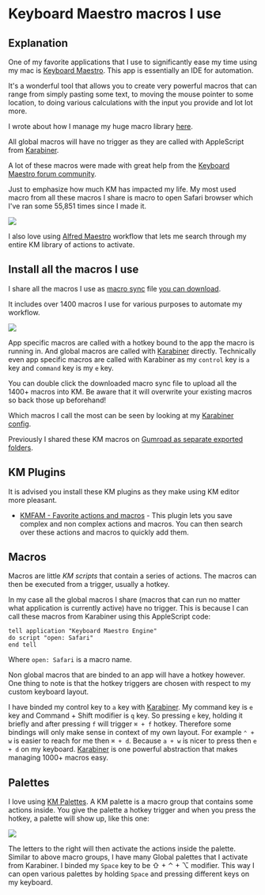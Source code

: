 # Keyboard Maestro macros I use

## Explanation

One of my favorite applications that I use to significantly ease my time using my mac is [Keyboard Maestro](https://www.keyboardmaestro.com/main/). This app is essentially an IDE for automation.

It's a wonderful tool that allows you to create very powerful macros that can range from simply pasting some text, to moving the mouse pointer to some location, to doing various calculations with the input you provide and lot lot more.

I wrote about how I manage my huge macro library [here](https://forum.keyboardmaestro.com/t/notation-i-use-to-manage-my-macros/8907).

All global macros will have no trigger as they are called with AppleScript from [Karabiner](../karabiner/karabiner.md).

A lot of these macros were made with great help from the [Keyboard Maestro forum community](https://forum.keyboardmaestro.com/latest).

Just to emphasize how much KM has impacted my life. My most used macro from all these macros I share is macro to open Safari browser which I've ran some 55,851 times since I made it.

![](https://i.imgur.com/48OtscL.png)

I also love using [Alfred Maestro](https://github.com/iansinnott/alfred-maestro) workflow that lets me search through my entire KM library of actions to activate.

## Install all the macros I use

I share all the macros I use as [macro sync](https://www.keyboardmaestro.com/documentation/6/macrosyncing.html) file [you can download](https://www.dropbox.com/s/mh62g5jrtu70161/Keyboard%20Maestro%20Macros.kmsync?dl=1).

It includes over 1400 macros I use for various purposes to automate my workflow.

![](https://i.imgur.com/a3kUsxS.png)

App specific macros are called with a hotkey bound to the app the macro is running in. And global macros are called with [Karabiner](../karabiner/karabiner.md) directly. Technically even app specific macros are called with Karabiner as my `control` key is `a` key and `command` key is my `e` key.

You can double click the downloaded macro sync file to upload all the 1400+ macros into KM. Be aware that it will overwrite your existing macros so back those up beforehand!

Which macros I call the most can be seen by looking at my [Karabiner config](https://github.com/nikitavoloboev/dotfiles/blob/master/karabiner/karabiner.edn).

Previously I shared these KM macros on [Gumroad as separate exported folders](https://gumroad.com/l/kmmacros).

## KM Plugins

It is advised you install these KM plugins as they make using KM editor more pleasant.

- [KMFAM - Favorite actions and macros](https://forum.keyboardmaestro.com/t/macro-kmfam-favorite-actions-and-macros/4854) - This plugin lets you save complex and non complex actions and macros. You can then search over these actions and macros to quickly add them.

## Macros

Macros are little _KM scripts_ that contain a series of actions. The macros can then be executed from a trigger, usually a hotkey.

In my case all the global macros I share (macros that can run no matter what application is currently active) have no trigger. This is because I can call these macros from Karabiner using this AppleScript code:

```applescript
tell application "Keyboard Maestro Engine"
do script "open: Safari"
end tell
```

Where `open: Safari` is a macro name.

Non global macros that are binded to an app will have a hotkey however. One thing to note is that the hotkey triggers are chosen with respect to my custom keyboard layout.

I have binded my control key to `a` key with [Karabiner](../karabiner/karabiner.md). My command key is `e` key and Command + Shift modifier is `q` key. So pressing `e` key, holding it briefly and after pressing `f` will trigger `⌘ + f` hotkey. Therefore some bindings will only make sense in context of my own layout. For example `⌃ + w` is easier to reach for me then `⌘ + d`. Because `a + w` is nicer to press then `e + d` on my keyboard. [Karabiner](../karabiner/karabiner.md) is one powerful abstraction that makes managing 1000+ macros easy.

## Palettes

I love using [KM Palettes](https://wiki.keyboardmaestro.com/manual/Palettes). A KM palette is a macro group that contains some actions inside. You give the palette a hotkey trigger and when you press the hotkey, a palette will show up, like this one:

![](https://i.imgur.com/b6KB2zM.png)

The letters to the right will then activate the actions inside the palette. Similar to above macro groups, I have many Global palettes that I activate from Karabiner. I binded my `Space` key to be ⇧ + ⌃ + ⌥ modifier. This way I can open various palettes by holding `Space` and pressing different keys on my keyboard.

